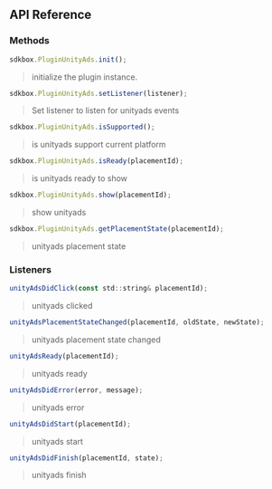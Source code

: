 ## API Reference

### Methods
```javascript
sdkbox.PluginUnityAds.init();
```
>  initialize the plugin instance.

```javascript
sdkbox.PluginUnityAds.setListener(listener);
```
> Set listener to listen for unityads events

```javascript
sdkbox.PluginUnityAds.isSupported();
```
> is unityads support current platform

```javascript
sdkbox.PluginUnityAds.isReady(placementId);
```
> is unityads ready to show

```javascript
sdkbox.PluginUnityAds.show(placementId);
```
> show unityads

```javascript
sdkbox.PluginUnityAds.getPlacementState(placementId);
```
> unityads placement state


### Listeners

```javascript
unityAdsDidClick(const std::string& placementId);
```
> unityads clicked

```javascript
unityAdsPlacementStateChanged(placementId, oldState, newState);
```
> unityads placement state changed

```javascript
unityAdsReady(placementId);
```
> unityads ready

```javascript
unityAdsDidError(error, message);
```
> unityads error

```javascript
unityAdsDidStart(placementId);
```
> unityads start

```javascript
unityAdsDidFinish(placementId, state);
```
> unityads finish

